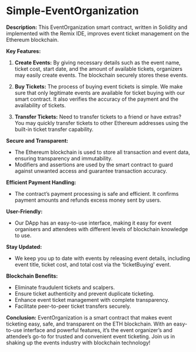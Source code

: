 # Simple-EventOrganization

**Description:**
This EventOrganization smart contract, written in Solidity and implemented with the Remix IDE, improves event ticket management on the Ethereum blockchain.

**Key Features:**

1. **Create Events:** By giving necessary details such as the event name, ticket cost, start date, and the amount of available tickets, organizers may easily create events. The blockchain securely stores these events.

2. **Buy Tickets:** The process of buying event tickets is simple. We make sure that only legitimate events are available for ticket buying with our smart contract. It also verifies the accuracy of the payment and the availability of tickets.

3. **Transfer Tickets:** Need to transfer tickets to a friend or have extras? You may quickly transfer tickets to other Ethereum addresses using the built-in ticket transfer capability.

**Secure and Transparent:**
- The Ethereum blockchain is used to store all transaction and event data, ensuring transparency and immutability.
- Modifiers and assertions are used by the smart contract to guard against unwanted access and guarantee transaction accuracy.

**Efficient Payment Handling:**
- The contract’s payment processing is safe and efficient. It confirms payment amounts and refunds excess money sent by users.
  
**User-Friendly:** 
- Our DApp has an easy-to-use interface, making it easy for event organisers and attendees with different levels of blockchain knowledge to use.
  
**Stay Updated:** 
- We keep you up to date with events by releasing event details, including event title, ticket cost, and total cost via the ‘ticketBuying’ event.
  
**Blockchain Benefits:**
- Eliminate fraudulent tickets and scalpers.
- Ensure ticket authenticity and prevent duplicate ticketing.
- Enhance event ticket management with complete transparency.
- Facilitate peer-to-peer ticket transfers securely.

**Conclusion:**
EventOrganization is a smart contract that makes event ticketing easy, safe, and transparent on the ETH blockchain. With an easy-to-use interface and powerful features, it’s the event organizer’s and attendee’s go-to for trusted and convenient event ticketing. Join us in shaking up the events industry with blockchain technology!
